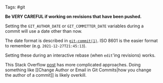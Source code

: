 Tags: #git 

**Be VERY CAREFUL if working on revisions that have been pushed.**

Setting the `GIT_AUTHOR_DATE` or `GIT_COMMITTER_DATE` variables during a commit will use a date other than now.  

The date format is described in [`git-commit(1)`](https://mirrors.edge.kernel.org/pub/software/scm/git/docs/git-commit.html#_date_formats).  ISO 8601 is the easier format to remember (e.g. `2021-12-27T21:45:13`).

Setting these during an interactive rebase (when `edit`'ing revisions) works.

This Stack Overflow [post](https://stackoverflow.com/questions/3895453/how-do-i-make-a-git-commit-in-the-past) has more complicated approaches.  Doing something like [[Change Author or Email in Git Commits|how you change the author of a commit]] is likely overkill.